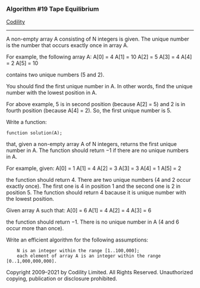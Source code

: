 ### Algorithm #19 Tape Equilibrium

[Codility](https://app.codility.com/programmers/trainings/4/first_unique/)

---

A non-empty array A consisting of N integers is given. The unique number is the number that occurs exactly once in array A.

For example, the following array A:
A[0] = 4
A[1] = 10
A[2] = 5
A[3] = 4
A[4] = 2
A[5] = 10

contains two unique numbers (5 and 2).

You should find the first unique number in A. In other words, find the unique number with the lowest position in A.

For above example, 5 is in second position (because A[2] = 5) and 2 is in fourth position (because A[4] = 2). So, the first unique number is 5.

Write a function:

    function solution(A);

that, given a non-empty array A of N integers, returns the first unique number in A. The function should return −1 if there are no unique numbers in A.

For example, given:
A[0] = 1
A[1] = 4
A[2] = 3
A[3] = 3
A[4] = 1
A[5] = 2

the function should return 4. There are two unique numbers (4 and 2 occur exactly once). The first one is 4 in position 1 and the second one is 2 in position 5. The function should return 4 bacause it is unique number with the lowest position.

Given array A such that:
A[0] = 6
A[1] = 4
A[2] = 4
A[3] = 6

the function should return −1. There is no unique number in A (4 and 6 occur more than once).

Write an efficient algorithm for the following assumptions:

        N is an integer within the range [1..100,000];
        each element of array A is an integer within the range [0..1,000,000,000].

Copyright 2009–2021 by Codility Limited. All Rights Reserved. Unauthorized copying, publication or disclosure prohibited.
